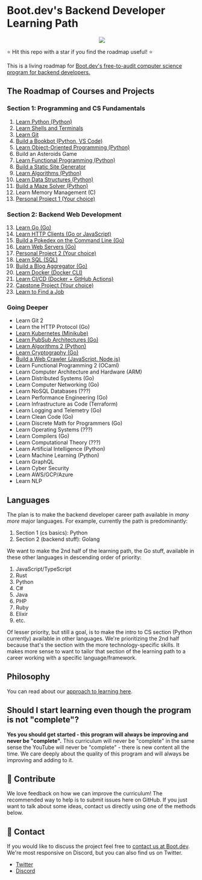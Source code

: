 # Boot.dev's Backend Developer Learning Path

<p align="center">
  <img src="https://github.com/bootdotdev/bootdev/assets/4583705/7a1184f1-bb43-45fa-a363-f18f8309056f" />
</p>

⭐ Hit this repo with a star if you find the roadmap useful! ⭐

This is a living roadmap for [Boot.dev's free-to-audit computer science program for backend developers.](https://boot.dev)

## The Roadmap of Courses and Projects

### Section 1: Programming and CS Fundamentals

1. [Learn Python (Python)](https://boot.dev/learn/learn-python)
2. [Learn Shells and Terminals](https://www.boot.dev/learn/learn-shells-and-terminals)
3. [Learn Git](https://www.boot.dev/learn/learn-git)
4. [Build a Bookbot (Python, VS Code)](https://boot.dev/learn/build-bookbot)
5. [Learn Object-Oriented Programming (Python)](https://boot.dev/learn/learn-object-oriented-programming)
6. Build an Asteroids Game
7. [Learn Functional Programming (Python)](https://boot.dev/learn/learn-functional-programming)
8. [Build a Static Site Generator](https://www.boot.dev/learn/build-static-site-generator)
9. [Learn Algorithms (Python)](https://boot.dev/learn/learn-algorithms)
10. [Learn Data Structures (Python)](https://boot.dev/learn/learn-data-structures)
11. [Build a Maze Solver (Python)](https://boot.dev/learn/build-maze-solver-python)
12. Learn Memory Management (C)
13. [Personal Project 1 (Your choice)](https://boot.dev/learn/build-personal-project-1)

### Section 2: Backend Web Development

13. [Learn Go (Go)](https://boot.dev/learn/learn-golang)
14. [Learn HTTP Clients (Go or JavaScript)](https://boot.dev/learn/learn-http)
15. [Build a Pokedex on the Command Line (Go)](https://boot.dev/learn/build-pokedex-cli)
16. [Learn Web Servers (Go)](https://boot.dev/learn/learn-web-servers)
17. [Personal Project 2 (Your choice)](https://boot.dev/learn/build-personal-project-2)
18. [Learn SQL (SQL)](https://boot.dev/learn/learn-sql)
19. [Build a Blog Aggregator (Go)](https://boot.dev/learn/build-blog-aggregator)
20. [Learn Docker (Docker CLI)](https://boot.dev/learn/learn-docker)
21. [Learn CI/CD (Docker + GitHub Actions)](https://boot.dev/learn/learn-ci-cd)
22. [Capstone Project (Your choice)](https://boot.dev/learn/build-capstone-project)
23. [Learn to Find a Job](https://www.boot.dev/learn/learn-job-search)

### Going Deeper

* Learn Git 2
* Learn the HTTP Protocol (Go)
* [Learn Kubernetes (Minikube)](https://www.boot.dev/learn/learn-kubernetes)
* [Learn PubSub Architectures (Go)](https://www.boot.dev/learn/learn-pub-sub)
* [Learn Algorithms 2 (Python)](https://boot.dev/learn/learn-advanced-algorithms)
* [Learn Cryptography (Go)](https://boot.dev/learn/learn-cryptography)
* [Build a Web Crawler (JavaScript, Node.js)](https://boot.dev/learn/build-web-crawler-javascript)
* Learn Functional Programming 2 (OCaml)
* Learn Computer Architecture and Hardware (ARM)
* Learn Distributed Systems (Go)
* Learn Computer Networking (Go)
* Learn NoSQL Databases (???)
* Learn Performance Engineering (Go)
* Learn Infrastructure as Code (Terraform)
* Learn Logging and Telemetry (Go)
* Learn Clean Code (Go)
* Learn Discrete Math for Programmers (Go)
* Learn Operating Systems (???)
* Learn Compilers (Go)
* Learn Computational Theory (???)
* Learn Artificial Intelligence (Python)
* Learn Machine Learning (Python)
* Learn GraphQL
* Learn Cyber Security
* Learn AWS/GCP/Azure
* Learn NLP

## Languages

The plan is to make the backend developer career path available in *many more* major languages. For example, currently the path is predominantly:

1. Section 1 (cs basics): Python
2. Section 2 (backend stuff): Golang

We want to make the 2nd half of the learning path, the Go stuff, available in these other languages in descending order of priority:

1. JavaScript/TypeScript
2. Rust
3. Python
4. C#
5. Java
6. PHP
7. Ruby
8. Elixir
9. etc.

Of lesser priority, but still a goal, is to make the intro to CS section (Python currently) available in other languages. We're prioritizing the 2nd half because that's the section with the more technology-specific skills. It makes more sense to want to tailor that section of the learning path to a career working with a specific language/framework.

## Philosophy

You can read about our [approach to learning here](https://blog.boot.dev/about/).

## Should I start learning even though the program is not "complete"?

**Yes you should get started - this program will always be improving and never be "complete".** This curriculum will never be "complete" in the same sense the YouTube will never be "complete" - there is new content all the time. We care deeply about the quality of this program and will always be improving and adding to it.

## 👏 Contribute

We love feedback on how we can improve the curriculum! The recommended way to help is to submit issues here on GitHub. If you just want to talk about some ideas, contact us directly using one of the methods below.

## 💬 Contact

If you would like to discuss the project feel free to [contact us at Boot.dev](https://blog.boot.dev/contact/). We're most responsive on Discord, but you can also find us on Twitter.

* [Twitter](https://twitter.com/bootdotdev)
* [Discord](https://boot.dev/community)
